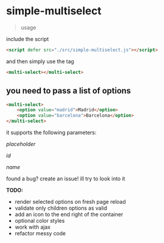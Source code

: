 # simple-multiselect

> usage

include the script

```html
<script defer src="./src/simple-multiselect.js"></script>
```

and then simply use the tag
```html
<multi-select></multi-select>
```

## **you need to pass a list of options**
```html
<multi-select>
    <option value="madrid">Madrid</option>
    <option value="barcelona">Barcelona</option>
</multi-select>
```

it supports the following parameters:

*placeholder*

*id*

*name*

found a bug? create an issue! ill try to look into it

**TODO:**

- render selected options on fresh page reload
- validate only children options as valid
- add an icon to the end right of the container
- optional color styles
- work with ajax
- refactor messy code